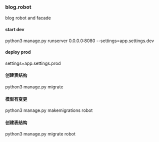 ### blog.robot
blog robot and facade

#### start dev
python3 manage.py runserver 0.0.0.0:8080 --settings=app.settings.dev

#### deploy prod
settings=app.settings.prod

#### 创建表结构
python3 manage.py migrate

#### 模型有变更
python3 manage.py makemigrations robot

#### 创建表结构
python3 manage.py migrate robot
